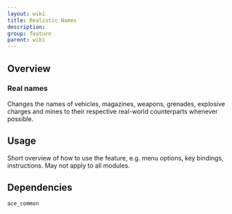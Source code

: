 ```yaml
---
layout: wiki
title: Realistic Names
description: 
group: feature
parent: wiki
---
```


## Overview

### Real names
Changes the names of vehicles, magazines, weapons, grenades, explosive charges 
and mines to their respective real-world counterparts whenever possible.


## Usage

Short overview of how to use the feature, e.g. menu options, key bindings, 
instructions. May not apply to all modules.


## Dependencies

`ace_common`
